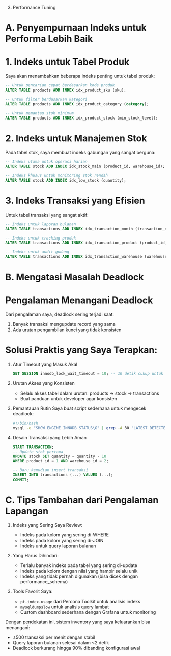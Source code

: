 3. Performance Tuning

# A. Penyempurnaan Indeks untuk Performa Lebih Baik

# 1. Indeks untuk Tabel Produk
Saya akan menambahkan beberapa indeks penting untuk tabel produk:
```sql
-- Untuk pencarian cepat berdasarkan kode produk
ALTER TABLE products ADD INDEX idx_product_sku (sku);

-- Untuk filter berdasarkan kategori
ALTER TABLE products ADD INDEX idx_product_category (category);

-- Untuk memantau stok minimum
ALTER TABLE products ADD INDEX idx_product_stock (min_stock_level);
```

# 2. Indeks untuk Manajemen Stok
Pada tabel stok, saya membuat indeks gabungan yang sangat berguna:
```sql
-- Indeks utama untuk operasi harian
ALTER TABLE stock ADD INDEX idx_stock_main (product_id, warehouse_id);

-- Indeks khusus untuk monitoring stok rendah
ALTER TABLE stock ADD INDEX idx_low_stock (quantity);
```

# 3. Indeks Transaksi yang Efisien
Untuk tabel transaksi yang sangat aktif:
```sql
-- Indeks untuk laporan bulanan
ALTER TABLE transactions ADD INDEX idx_transaction_month (transaction_date);

-- Indeks untuk tracking produk
ALTER TABLE transactions ADD INDEX idx_transaction_product (product_id, transaction_date);

-- Indeks untuk audit gudang
ALTER TABLE transactions ADD INDEX idx_transaction_warehouse (warehouse_id, transaction_date);
```

# B. Mengatasi Masalah Deadlock

# Pengalaman Menangani Deadlock
Dari pengalaman saya, deadlock sering terjadi saat:
1. Banyak transaksi mengupdate record yang sama
2. Ada urutan pengambilan kunci yang tidak konsisten

# Solusi Praktis yang Saya Terapkan:

1. Atur Timeout yang Masuk Akal
   ```sql
   SET SESSION innodb_lock_wait_timeout = 10; -- 10 detik cukup untuk kebanyakan operasi
   ```

2. Urutan Akses yang Konsisten
   - Selalu akses tabel dalam urutan: products → stock → transactions
   - Buat panduan untuk developer agar konsisten

3. Pemantauan Rutin
   Saya buat script sederhana untuk mengecek deadlock:
   ```bash
   #!/bin/bash
   mysql -e "SHOW ENGINE INNODB STATUS\G" | grep -A 30 "LATEST DETECTED DEADLOCK"
   ```

4. Desain Transaksi yang Lebih Aman
   ```sql
   START TRANSACTION;
   -- Update stok pertama
   UPDATE stock SET quantity = quantity - 10 
   WHERE product_id = 1 AND warehouse_id = 2;
   
   -- Baru kemudian insert transaksi
   INSERT INTO transactions (...) VALUES (...);
   COMMIT;
   ```

# C. Tips Tambahan dari Pengalaman Lapangan

1. Indeks yang Sering Saya Review:
   - Indeks pada kolom yang sering di-WHERE
   - Indeks pada kolom yang sering di-JOIN
   - Indeks untuk query laporan bulanan

2. Yang Harus Dihindari:
   - Terlalu banyak indeks pada tabel yang sering di-update
   - Indeks pada kolom dengan nilai yang hampir selalu unik
   - Indeks yang tidak pernah digunakan (bisa dicek dengan performance_schema)

3. Tools Favorit Saya:
   - `pt-index-usage` dari Percona Toolkit untuk analisis indeks
   - `mysqldumpslow` untuk analisis query lambat
   - Custom dashboard sederhana dengan Grafana untuk monitoring

Dengan pendekatan ini, sistem inventory yang saya keluarankan bisa menangani:
- ±500 transaksi per menit dengan stabil
- Query laporan bulanan selesai dalam <2 detik
- Deadlock berkurang hingga 90% dibanding konfigurasi awal